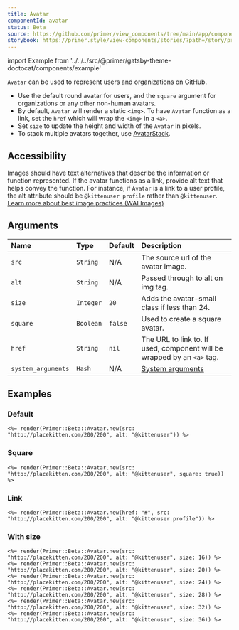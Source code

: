 ```yaml
---
title: Avatar
componentId: avatar
status: Beta
source: https://github.com/primer/view_components/tree/main/app/components/primer/beta/avatar.rb
storybook: https://primer.style/view-components/stories/?path=/story/primer-beta-avatar
---
```


import Example from '../../../src/@primer/gatsby-theme-doctocat/components/example'

<!-- Warning: AUTO-GENERATED file, do not edit. Add code comments to your Ruby instead <3 -->

`Avatar` can be used to represent users and organizations on GitHub.

- Use the default round avatar for users, and the `square` argument
for organizations or any other non-human avatars.
- By default, `Avatar` will render a static `<img>`. To have `Avatar` function as a link, set the `href` which will wrap the `<img>` in a `<a>`.
- Set `size` to update the height and width of the `Avatar` in pixels.
- To stack multiple avatars together, use [AvatarStack](/components/avatarstack).

## Accessibility

Images should have text alternatives that describe the information or function represented.
If the avatar functions as a link, provide alt text that helps convey the function. For instance,
if `Avatar` is a link to a user profile, the alt attribute should be `@kittenuser profile`
rather than `@kittenuser`.
[Learn more about best image practices (WAI Images)](https://www.w3.org/WAI/tutorials/images/)

## Arguments

| Name | Type | Default | Description |
| :- | :- | :- | :- |
| `src` | `String` | N/A | The source url of the avatar image. |
| `alt` | `String` | N/A | Passed through to alt on img tag. |
| `size` | `Integer` | `20` | Adds the avatar-small class if less than 24. |
| `square` | `Boolean` | `false` | Used to create a square avatar. |
| `href` | `String` | `nil` | The URL to link to. If used, component will be wrapped by an `<a>` tag. |
| `system_arguments` | `Hash` | N/A | [System arguments](/system-arguments) |

## Examples

### Default

<Example src="<img src='http://placekitten.com/200/200' alt='@kittenuser' size='20' data-view-component='true' height='20' width='20' class='avatar avatar-small circle'></img>" />

```erb
<%= render(Primer::Beta::Avatar.new(src: "http://placekitten.com/200/200", alt: "@kittenuser")) %>
```

### Square

<Example src="<img src='http://placekitten.com/200/200' alt='@kittenuser' size='20' data-view-component='true' height='20' width='20' class='avatar avatar-small'></img>" />

```erb
<%= render(Primer::Beta::Avatar.new(src: "http://placekitten.com/200/200", alt: "@kittenuser", square: true)) %>
```

### Link

<Example src="<a href='#' data-view-component='true' class='avatar avatar-small circle lh-0'><img src='http://placekitten.com/200/200' alt='@kittenuser profile' size='20' data-view-component='true' height='20' width='20'></img></a>" />

```erb
<%= render(Primer::Beta::Avatar.new(href: "#", src: "http://placekitten.com/200/200", alt: "@kittenuser profile")) %>
```

### With size

<Example src="<img src='http://placekitten.com/200/200' alt='@kittenuser' size='16' data-view-component='true' height='16' width='16' class='avatar avatar-small circle'></img><img src='http://placekitten.com/200/200' alt='@kittenuser' size='20' data-view-component='true' height='20' width='20' class='avatar avatar-small circle'></img><img src='http://placekitten.com/200/200' alt='@kittenuser' size='24' data-view-component='true' height='24' width='24' class='avatar circle'></img><img src='http://placekitten.com/200/200' alt='@kittenuser' size='28' data-view-component='true' height='28' width='28' class='avatar circle'></img><img src='http://placekitten.com/200/200' alt='@kittenuser' size='32' data-view-component='true' height='32' width='32' class='avatar circle'></img><img src='http://placekitten.com/200/200' alt='@kittenuser' size='36' data-view-component='true' height='36' width='36' class='avatar circle'></img>" />

```erb
<%= render(Primer::Beta::Avatar.new(src: "http://placekitten.com/200/200", alt: "@kittenuser", size: 16)) %>
<%= render(Primer::Beta::Avatar.new(src: "http://placekitten.com/200/200", alt: "@kittenuser", size: 20)) %>
<%= render(Primer::Beta::Avatar.new(src: "http://placekitten.com/200/200", alt: "@kittenuser", size: 24)) %>
<%= render(Primer::Beta::Avatar.new(src: "http://placekitten.com/200/200", alt: "@kittenuser", size: 28)) %>
<%= render(Primer::Beta::Avatar.new(src: "http://placekitten.com/200/200", alt: "@kittenuser", size: 32)) %>
<%= render(Primer::Beta::Avatar.new(src: "http://placekitten.com/200/200", alt: "@kittenuser", size: 36)) %>
```
